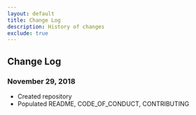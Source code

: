```yaml
---
layout: default
title: Change Log
description: History of changes
exclude: true
---
```

## Change Log

### November 29, 2018
* Created repository
* Populated README, CODE_OF_CONDUCT, CONTRIBUTING
